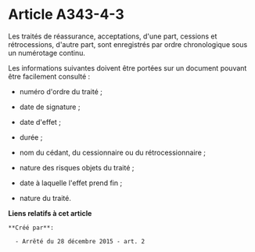 # Article A343-4-3

Les traités de réassurance, acceptations, d'une part, cessions et rétrocessions, d'autre part, sont enregistrés par ordre
chronologique sous un numérotage continu. 

Les informations suivantes doivent être portées sur un document pouvant être facilement consulté : 

- numéro d'ordre du traité ; 

- date de signature ; 

- date d'effet ; 

- durée ; 

- nom du cédant, du cessionnaire ou du rétrocessionnaire ; 

- nature des risques objets du traité ; 

- date à laquelle l'effet prend fin ; 

- nature du traité.

**Liens relatifs à cet article**

	**Créé par**:

	  - Arrêté du 28 décembre 2015 - art. 2

